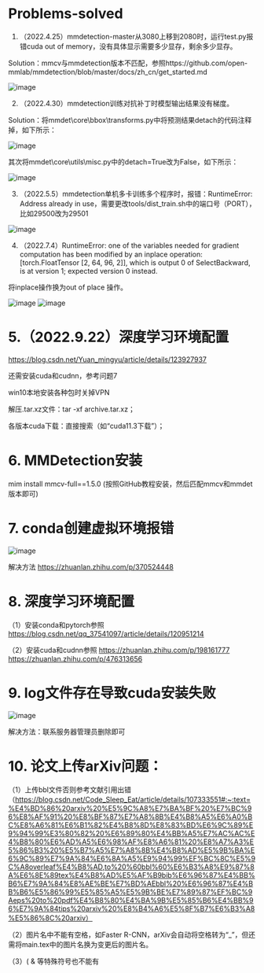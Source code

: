 # Problems-solved

1. （2022.4.25）mmdetection-master从3080上移到2080时，运行test.py报错cuda out of memory，没有具体显示需要多少显存，剩余多少显存。

Solution：mmcv与mmdetection版本不匹配，参照https://github.com/open-mmlab/mmdetection/blob/master/docs/zh_cn/get_started.md

![image](https://github.com/JiaweiLian/Problems-solved/blob/main/mmcv%E4%B8%8Emmdet%E7%89%88%E6%9C%AC%E5%AF%B9%E7%85%A7.png)

2. （2022.4.30）mmdetection训练对抗补丁时模型输出结果没有梯度。

Solution：将mmdet\core\bbox\transforms.py中将预测结果detach的代码注释掉，如下所示：

![image](https://github.com/JiaweiLian/Problems-solved/blob/main/transform.png)

其次将mmdet\core\utils\misc.py中的detach=True改为False，如下所示：

![image](https://github.com/JiaweiLian/Problems-solved/blob/main/misc.png)

3. （2022.5.5）mmdetection单机多卡训练多个程序时，报错：RuntimeError: Address already in use，需要更改tools/dist_train.sh中的端口号（PORT），比如29500改为29501

![image](https://github.com/JiaweiLian/Problems-solved/blob/main/dist_train.png)

4. （2022.7.4）RuntimeError: one of the variables needed for gradient computation has been modified by an inplace operation: [torch.FloatTensor [2, 64, 96, 2]], which is output 0 of SelectBackward, is at version 1; expected version 0 instead.

将inplace操作换为out of place 操作。

![image](https://github.com/JiaweiLian/Problems-solved/blob/main/inplace%20-%20%E5%89%AF%E6%9C%AC.png)
![image](https://github.com/JiaweiLian/Problems-solved/blob/main/out_of_place%20-%20%E5%89%AF%E6%9C%AC.png)

# 5.（2022.9.22）深度学习环境配置

https://blog.csdn.net/Yuan_mingyu/article/details/123927937

还需安装cuda和cudnn，参考问题7

win10本地安装各种包时关掉VPN

 解压.tar.xz文件：tar -xf archive.tar.xz；
 
 各版本cuda下载：直接搜索（如“cuda11.3下载”）；
 
# 6. MMDetection安装
 
 mim install mmcv-full==1.5.0 (按照GitHub教程安装，然后匹配mmcv和mmdet版本即可)
 
# 7. conda创建虚拟环境报错
  
![image](https://github.com/JiaweiLian/Problems-solved/blob/main/conda%E5%88%9B%E5%BB%BA%E8%99%9A%E6%8B%9F%E7%8E%AF%E5%A2%83%E6%8A%A5%E9%94%99.jpg)

解决方法 https://zhuanlan.zhihu.com/p/370524448

# 8. 深度学习环境配置

（1）安装conda和pytorch参照 https://blog.csdn.net/qq_37541097/article/details/120951214

（2）安装cuda和cudnn参照 https://zhuanlan.zhihu.com/p/198161777  https://zhuanlan.zhihu.com/p/476313656

# 9. log文件存在导致cuda安装失败

![image](https://github.com/JiaweiLian/Problems-solved/blob/main/log%E6%96%87%E4%BB%B6%E5%AD%98%E5%9C%A8%E5%AF%BC%E8%87%B4cuda%E5%AE%89%E8%A3%85%E5%A4%B1%E8%B4%A5.jpg)

解决方法：联系服务器管理员删除即可

# 10. 论文上传arXiv问题：

（1）上传bbl文件否则参考文献引用出错（https://blog.csdn.net/Code_Sleep_Eat/article/details/107333551#:~:text=%E4%BD%86%20arxiv%20%E5%9C%A8%E7%BA%BF%20%E7%BC%96%E8%AF%91%20%E8%BF%87%E7%A8%8B%E4%B8%A5%E6%A0%BC%E8%A6%81%E6%B1%82%E4%B8%8D%E8%83%BD%E6%9C%89%E9%94%99%E3%80%82%20%E6%89%80%E4%BB%A5%E7%AC%AC%E4%B8%80%E6%AD%A5%E6%98%AF%E8%A6%81%20%E8%A7%A3%E5%86%B3%20%E5%B7%A5%E7%A8%8B%E4%B8%AD%E5%9B%BA%E6%9C%89%E7%9A%84%E6%8A%A5%E9%94%99%EF%BC%8C%E5%9C%A8overleaf%E4%B8%AD,to%20%60bbl%60%E6%B3%A8%E9%87%8A%E6%8E%89tex%E4%B8%AD%E5%AF%B9bib%E6%96%87%E4%BB%B6%E7%9A%84%E8%AE%BE%E7%BD%AEbbl%20%E6%96%87%E4%BB%B6%E5%86%99%E5%85%A5%E5%9B%BE%E7%89%87%EF%BC%9Aeps%20to%20pdf%E4%B8%80%E4%BA%9B%E5%85%B6%E4%BB%96%E7%9A%84tips%20arxiv%20%E8%B4%A6%E5%8F%B7%E6%B3%A8%E5%86%8C%20arxiv）

（2）图片名中不能有空格，如Faster R-CNN，arXiv会自动将空格转为“_”，但还需将main.tex中的图片名换为变更后的图片名。

（3）( & 等特殊符号也不能有
